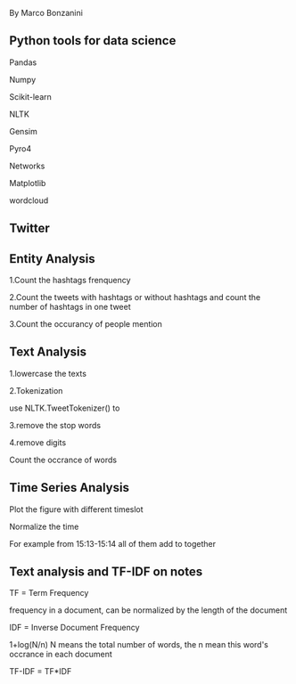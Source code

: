 By Marco Bonzanini



## Python tools for data science

Pandas

Numpy

Scikit-learn

NLTK

Gensim

Pyro4

Networks

Matplotlib

wordcloud

## Twitter 

## Entity Analysis

1.Count the hashtags frenquency

2.Count the tweets with hashtags or without hashtags and count the number of hashtags in one tweet

3.Count the occurancy of people mention



## Text Analysis

1.lowercase the texts

2.Tokenization

 use NLTK.TweetTokenizer() to 

3.remove the stop words

4.remove digits

 Count the occrance of words

## Time Series Analysis

Plot the figure with different timeslot

Normalize the time

For example from 15:13-15:14 all of them add to together

## Text analysis and TF-IDF on notes

TF = Term Frequency

frequency in a document, can be normalized by the length of the document

IDF = Inverse Document Frequency

1+log(N/n)  N means the total number of words, the n mean this word's occrance in each document



TF-IDF = TF*IDF